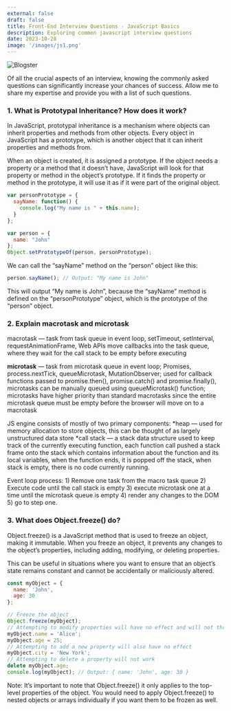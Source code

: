 ```yaml
---
external: false
draft: false
title: Front-End Interview Questions - JavaScript Basics
description: Exploring common javascript interview questions
date: 2023-10-28
image: '/images/js1.png'
---
```


![Blogster](/images/js1.png)

Of all the crucial aspects of an interview, knowing the commonly asked questions can significantly increase your chances of success. Allow me to share my expertise and provide you with a list of such questions.

### 1. What is Prototypal Inheritance? How does it work?

In JavaScript, prototypal inheritance is a mechanism where objects can inherit properties and methods from other objects. Every object in JavaScript has a prototype, which is another object that it can inherit properties and methods from.


When an object is created, it is assigned a prototype. If the object needs a property or a method that it doesn’t have, JavaScript will look for that property or method in the object’s prototype. If it finds the property or method in the prototype, it will use it as if it were part of the original object.

```javascript
var personPrototype = {
  sayName: function() {
    console.log("My name is " + this.name);
  }
};
```

```javascript
var person = {
  name: "John"
};
Object.setPrototypeOf(person, personPrototype);
```
We can call the “sayName” method on the “person” object like this:

```javascript
person.sayName(); // Output: "My name is John"
```

This will output “My name is John”, because the “sayName” method is defined on the “personPrototype” object, which is the prototype of the “person” object.

### 2. Explain macrotask and microtask
macrotask — task from task queue in event loop, setTimeout, setInterval, requestAnimationFrame, Web APIs move callbacks into the task queue, where they wait for the call stack to be empty before executing

**microtask** — task from microtask queue in event loop; Promises, process.nextTick, queueMicrotask, MutationObserver; used for callback functions passed to promise.then(), promise.catch() and promise.finally(), microtasks can be manually queued using queueMicrotask() function; microtasks have higher priority than standard macrotasks since the entire microtask queue must be empty before the browser will move on to a macrotask

JS engine consists of mostly of two primary components: *heap — used for memory allocation to store objects, this can be thought of as largely unstructured data store *call stack — a stack data structure used to keep track of the currently executing function, each function call pushed a stack frame onto the stack which contains information about the function and its local variables, when the function ends, it is popped off the stack, when stack is empty, there is no code currently running.

Event loop process: 1) Remove one task from the macro task queue 2) Execute code until the call stack is empty 3) execute microtask one at a time until the microtask queue is empty 4) render any changes to the DOM 5) go to step one.

### 3. What does Object.freeze() do?
Object.freeze() is a JavaScript method that is used to freeze an object, making it immutable. When you freeze an object, it prevents any changes to the object’s properties, including adding, modifying, or deleting properties.

This can be useful in situations where you want to ensure that an object’s state remains constant and cannot be accidentally or maliciously altered.

```javascript
const myObject = {
  name: 'John',
  age: 30
};
```

```javascript
// Freeze the object
Object.freeze(myObject);
// Attempting to modify properties will have no effect and will not throw an error
myObject.name = 'Alice';
myObject.age = 25;
// Attempting to add a new property will also have no effect
myObject.city = 'New York';
// Attempting to delete a property will not work
delete myObject.age;
console.log(myObject); // Output: { name: 'John', age: 30 }
```
Note: It’s important to note that Object.freeze() it only applies to the top-level properties of the object. You would need to apply Object.freeze() to nested objects or arrays individually if you want them to be frozen as well.